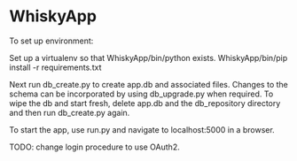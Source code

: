 # WhiskyApp

To set up environment:

Set up a virtualenv so that WhiskyApp/bin/python exists.
WhiskyApp/bin/pip install -r requirements.txt

Next run db_create.py to create app.db and associated files.
Changes to the schema can be incorporated by using db_upgrade.py when required.
To wipe the db and start fresh, delete app.db and the db_repository directory and then run db_create.py again.

To start the app, use run.py and navigate to localhost:5000 in a browser.

TODO: change login procedure to use OAuth2.

